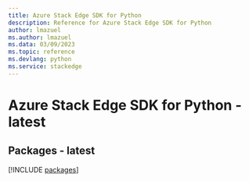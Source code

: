 ```yaml
---
title: Azure Stack Edge SDK for Python
description: Reference for Azure Stack Edge SDK for Python
author: lmazuel
ms.author: lmazuel
ms.data: 03/09/2023
ms.topic: reference
ms.devlang: python
ms.service: stackedge
---
```

# Azure Stack Edge SDK for Python - latest
## Packages - latest
[!INCLUDE [packages](stack-edge-index.md)]